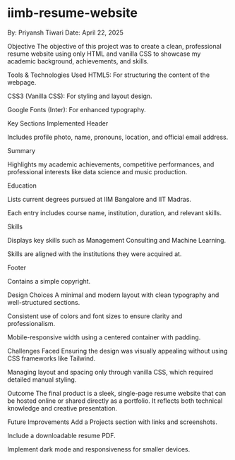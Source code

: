 # iimb-resume-website
By: Priyansh Tiwari
Date: April 22, 2025

Objective
The objective of this project was to create a clean, professional resume website using only HTML and vanilla CSS to showcase my academic background, achievements, and skills.

Tools & Technologies Used
HTML5: For structuring the content of the webpage.

CSS3 (Vanilla CSS): For styling and layout design.

Google Fonts (Inter): For enhanced typography.

Key Sections Implemented
Header

Includes profile photo, name, pronouns, location, and official email address.

Summary

Highlights my academic achievements, competitive performances, and professional interests like data science and music production.

Education

Lists current degrees pursued at IIM Bangalore and IIT Madras.

Each entry includes course name, institution, duration, and relevant skills.

Skills

Displays key skills such as Management Consulting and Machine Learning.

Skills are aligned with the institutions they were acquired at.

Footer

Contains a simple copyright.

Design Choices
A minimal and modern layout with clean typography and well-structured sections.

Consistent use of colors and font sizes to ensure clarity and professionalism.

Mobile-responsive width using a centered container with padding.

Challenges Faced
Ensuring the design was visually appealing without using CSS frameworks like Tailwind.

Managing layout and spacing only through vanilla CSS, which required detailed manual styling.

Outcome
The final product is a sleek, single-page resume website that can be hosted online or shared directly as a portfolio. It reflects both technical knowledge and creative presentation.

Future Improvements
Add a Projects section with links and screenshots.

Include a downloadable resume PDF.

Implement dark mode and responsiveness for smaller devices.

